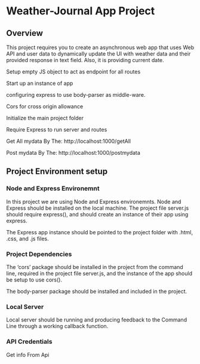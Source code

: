 # Weather-Journal App Project

## Overview
This project requires you to create an asynchronous web app that uses Web API and user data to dynamically update the UI with weather data and their provided response in text field. Also, it is providing current date.

Setup empty JS object to act as endpoint for all routes

Start up an instance of app

configuring express to use body-parser as middle-ware.

Cors for cross origin allowance

Initialize the main project folder

Require Express to run server and routes

Get All mydata By The: http://localhost:1000/getAll

Post mydata By The: http://localhost:1000/postmydata 
 
## Project Environment setup

### Node and Express Environemnt
In this project we are using Node and Express environemnts. Node and Express should be installed on the local machine. The project file server.js should require express(), and should create an instance of their app using express.

The Express app instance should be pointed to the project folder with .html, .css, and .js files.

### Project Dependencies
The ‘cors’ package should be installed in the project from the command line, required in the project file server.js, and the instance of the app should be setup to use cors().

The body-parser package should be installed and included in the project.

### Local Server
Local server should be running and producing feedback to the Command Line through a working callback function.

### API Credentials

Get info From Api
